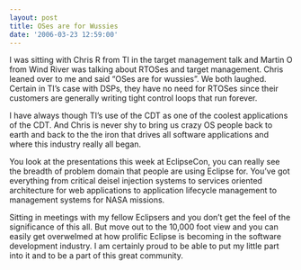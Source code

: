 ```yaml
---
layout: post
title: OSes are for Wussies
date: '2006-03-23 12:59:00'
---
```



I was sitting with Chris R from TI in the target management talk and Martin O from Wind River was talking about RTOSes and target management. Chris leaned over to me and said “OSes are for wussies”. We both laughed. Certain in TI’s case with DSPs, they have no need for RTOSes since their customers are generally writing tight control loops that run forever.

I have always though TI’s use of the CDT as one of the coolest applications of the CDT. And Chris is never shy to bring us crazy OS people back to earth and back to the the iron that drives all software applications and where this industry really all began.

You look at the presentations this week at EclipseCon, you can really see the breadth of problem domain that people are using Eclipse for. You’ve got everything from critical deisel injection systems to services oriented architecture for web applications to application lifecycle management to management systems for NASA missions.

Sitting in meetings with my fellow Eclipsers and you don’t get the feel of the significance of this all. But move out to the 10,000 foot view and you can easily get overwelmed at how prolific Eclipse is becoming in the software development industry. I am certainly proud to be able to put my little part into it and to be a part of this great community.



